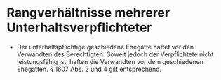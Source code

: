 # Rangverhältnisse mehrerer Unterhaltsverpflichteter

- Der unterhaltspflichtige geschiedene Ehegatte haftet vor den Verwandten des Berechtigten. Soweit jedoch der Verpflichtete nicht leistungsfähig ist, haften die Verwandten vor dem geschiedenen Ehegatten. § 1607 Abs. 2 und 4 gilt entsprechend.

